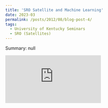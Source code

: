 ```yaml
---
title: 'SRO Satellite and Machine Learning'
date: 2023-03
permalink: /posts/2012/08/blog-post-4/
tags:
  - University of Kentucky Seminars
  - SRO (Satellites)
---
```


Summary: null

<embed src="https://drive.google.com/file/d/1aFNErgPRiKwyr4636wW50cGt0_Xu_sw2/view?usp=sharing" type="application/pdf" />

